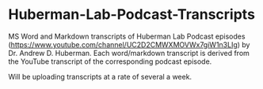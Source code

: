 # Huberman-Lab-Podcast-Transcripts
MS Word and Markdown transcripts of Huberman Lab Podcast episodes (https://www.youtube.com/channel/UC2D2CMWXMOVWx7giW1n3LIg) by Dr. Andrew D. Huberman. Each word/markdown transcript is derived from the YouTube transcript of the corresponding podcast episode. 

Will be uploading transcripts at a rate of several a week. 
